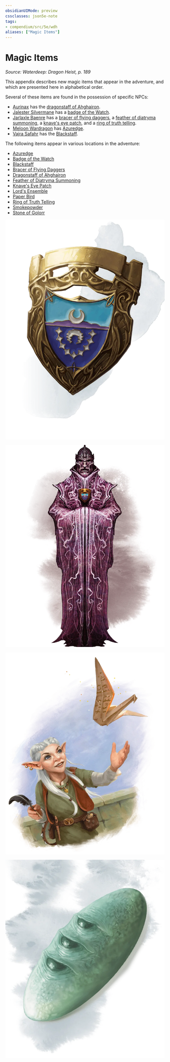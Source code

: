```yaml
---
obsidianUIMode: preview
cssclasses: json5e-note
tags:
- compendium/src/5e/wdh
aliases: ["Magic Items"]
---
```

# Magic Items
*Source: Waterdeep: Dragon Heist, p. 189* 

This appendix describes new magic items that appear in the adventure, and which are presented here in alphabetical order.

Several of these items are found in the possession of specific NPCs:

- [Aurinax](/3-Mechanics/CLI/bestiary/npc/aurinax-wdh.md) has the [dragonstaff of Ahghairon](/3-Mechanics/CLI/items/dragonstaff-of-ahghairon-wdh.md).  
- [Jalester Silvermane](/3-Mechanics/CLI/bestiary/npc/jalester-silvermane-wdh.md) has a [badge of the Watch](/3-Mechanics/CLI/items/badge-of-the-watch-wdh.md).  
- [Jarlaxle Baenre](/3-Mechanics/CLI/bestiary/npc/jarlaxle-baenre-wdh.md) has a [bracer of flying daggers](/3-Mechanics/CLI/items/bracer-of-flying-daggers-wdh.md), a [feather of diatryma summoning](/3-Mechanics/CLI/items/feather-of-diatryma-summoning-wdh.md), a [knave's eye patch](/3-Mechanics/CLI/items/knaves-eye-patch-wdh.md), and a [ring of truth telling](/3-Mechanics/CLI/items/ring-of-truth-telling-wdh.md).  
- [Meloon Wardragon](/3-Mechanics/CLI/bestiary/npc/meloon-wardragon-wdh.md) has [Azuredge](/3-Mechanics/CLI/items/azuredge-wdh.md).  
- [Vajra Safahr](/3-Mechanics/CLI/bestiary/npc/vajra-safahr-wdh.md) has the [Blackstaff](/3-Mechanics/CLI/items/blackstaff-wdh.md).  

The following items appear in various locations in the adventure:

- [Azuredge](/3-Mechanics/CLI/items/azuredge-wdh.md)  
- [Badge of the Watch](/3-Mechanics/CLI/items/badge-of-the-watch-wdh.md)  
- [Blackstaff](/3-Mechanics/CLI/items/blackstaff-wdh.md)  
- [Bracer of Flying Daggers](/3-Mechanics/CLI/items/bracer-of-flying-daggers-wdh.md)  
- [Dragonstaff of Ahghairon](/3-Mechanics/CLI/items/dragonstaff-of-ahghairon-wdh.md)  
- [Feather of Diatryma Summoning](/3-Mechanics/CLI/items/feather-of-diatryma-summoning-wdh.md)  
- [Knave's Eye Patch](/3-Mechanics/CLI/items/knaves-eye-patch-wdh.md)  
- [Lord's Ensemble](/3-Mechanics/CLI/items/lords-ensemble-wdh.md)  
- [Paper Bird](/3-Mechanics/CLI/items/paper-bird-wdh.md)  
- [Ring of Truth Telling](/3-Mechanics/CLI/items/ring-of-truth-telling-wdh.md)  
- [Smokepowder](/3-Mechanics/CLI/items/smokepowder-wdh.md)  
- [Stone of Golorr](/3-Mechanics/CLI/items/stone-of-golorr-wdh.md)  

![Badge of the Watch](https://raw.githubusercontent.com/5etools-mirror-2/5etools-img/main/adventure/WDH/Badge.webp#center)

![Lord's Ensemble](https://raw.githubusercontent.com/5etools-mirror-2/5etools-img/main/adventure/WDH/Lord%27s-Ensemble.webp#center)

![Paper Bird](https://raw.githubusercontent.com/5etools-mirror-2/5etools-img/main/adventure/WDH/Paper-Bird.webp#center)

![The Stone of Golorr](https://raw.githubusercontent.com/5etools-mirror-2/5etools-img/main/adventure/WDH/Stone-of-Golorr.webp#center)